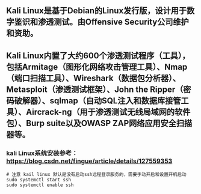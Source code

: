 ## Kali Linux是基于Debian的Linux发行版，设计用于数字鉴识和渗透测试。由Offensive Security公司维护和资助。

## Kali Linux内置了大约600个渗透测试程序（工具），包括Armitage（图形化网络攻击管理工具）、Nmap（端口扫描工具）、Wireshark（数据包分析器）、Metasploit（渗透测试框架）、John the Ripper（密码破解器）、sqlmap（自动SQL注入和数据库接管工具）、Aircrack-ng（用于渗透测试无线局域网的软件包）、Burp suite以及OWASP ZAP网络应用安全扫描器等。

### kali Linux系统安装参考：https://blog.csdn.net/fingue/article/details/127559353
~~~shell
# 注意 kail linux 默认是没有启动ssh远程登录服务的，需要手动开启和设置开机启动
sudo systemctl start ssh
sudo systemctl enable ssh
~~~





